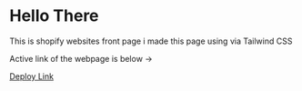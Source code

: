 # Hello There

This is shopify websites front page i made this page using
via Tailwind CSS 

Active link of the webpage is below ->

[Deploy Link](https://shopifyclone10.netlify.app/ "Shopify Clone")